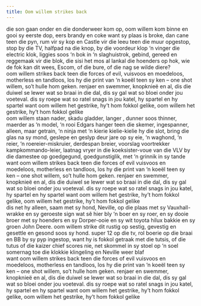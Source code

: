 ```yaml
---
title: Oom willem strikes back
---
```


die son gaan onder en die donderweer kom op, oom willem kom binne en gooi sy eerste dop, eers brandy en coke want sy plaas is broke, dan cane teen die pyn, rum vir sy kop en Castle vir die leeu teen die muur opgestop, stop by die TV, halfpad na die knop, by die voordeur klop ‘n vinger die electric klok, liggies soos ‘n bok in ‘n slaghuistrok, gebind, gereed en reggemaak vir die blok, die sisi het mos al lankal die hoenders op hok, wie de fok kan dit wees, Escom, of die bure, of die nag se wilde diere?<br>
oom willem strikes back teen die forces of evil, vuisvoos en moedeloos, motherless en tandloos, los hy die print van ‘n koeël teen sy ken – one shot willem, so’t hulle hom geken. renjaer en swemmer, knopknieë en al, dis die duiwel se lewer wat so braai in die dal, dis sy gal wat so bloei onder jou voeteval. dis sy roepe wat so ratel snags in jou katel, hy spartel en hy spartel want oom willem het gestrike, hy’t hom fokkol gelike, oom willem het gestrike, hy’t hom fokkol gelike<br>
oom willem staan nader, skadu gladder, langer , dunner soos thinner, maerder as ‘n model, ‘n rooi Edgars hanger teen die skemer, ingespanner, alleen, maar getrain, ‘n ninja met ‘n kierie kielie-kielie hy die slot, bring die glas na sy mond, geslepe en geslyp deur jare op sy eie, ‘n waghond, ‘n reier, ‘n roereier-miskruier, derdespan breier, voorslag voortrekker kampkommando-leier, laatnag vryer in die koeksister-voue van die VLV by die damestee op goedgegund, goedgunstiglik, met ‘n grinnik in sy tande<br>
want oom willem strikes back teen die forces of evil vuisvoos en moedeloos, motherless en tandloos, los hy die print van ‘n koeël teen sy ken – one shot willem, so’t hulle hom geken. renjaer en swemmer, knopknieë en al, dis die duiwel se lewer wat so braai in die dal, dis sy gal wat so bloei onder jou voeteval. dis sy roepe wat so ratel snags in jou katel, hy spartel en hy spartel want oom willem het gestrike, hy’t hom fokkol gelike, oom willem het gestrike, hy’t hom fokkol gelike<br>
dis net hy alleen, saam met sy hond, Neville, op die plaas met sy Vauxhall-wrakke en sy geroeste sign wat sê hier bly ‘n boer en sy roer, en sy dooie broer met sy hoenders en sy Dorper-ooie en sy wit toyota hilux bakkie en sy groen John Deere. oom willem strike dit rustig op sestig, gevestig en gesettle en gesond soos sy hond. super 12 op die tv, rol boerie op die braai en BB by sy pyp ingestop, want hy is fokkol getraak met die tutsis, of die tutus of die kaizer chief scores nie, net skommel in sy stoel op ‘n soel somernag toe die klokkie klingeling en Neville weer blaf<br>
want oom willem strikes back teen die forces of evil vuisvoos en moedeloos, motherless en tandloos, los hy die print van ‘n koeël teen sy ken – one shot willem, so’t hulle hom geken. renjaer en swemmer, knopknieë en al, dis die duiwel se lewer wat so braai in die dal, dis sy gal wat so bloei onder jou voeteval. dis sy roepe wat so ratel snags in jou katel, hy spartel en hy spartel want oom willem het gestrike, hy’t hom fokkol gelike, oom willem het gestrike, hy’t hom fokkol gelike<br>
